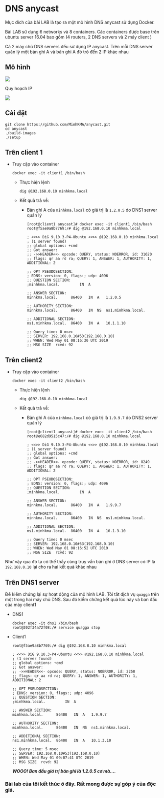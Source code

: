 # DNS anycast

Mục đích của bài LAB là tạo ra một mô hình DNS anycast sử dụng Docker.

Bài LAB sử dụng 6 networks và 8 containers. Các containers được base trên ubuntu server 16.04 bao gồm (4 routers, 2 DNS servers và 2 máy client )

Cả 2 máy chủ DNS servers đều sử dụng IP anycast. Trên mỗi DNS server quản lý một bản ghi A và bản ghi A đó trỏ đến 2 IP khác nhau

## Mô hình 

<img src="https://i.imgur.com/JP6qSsr.png">

Quy hoạch IP 

<img src="https://i.imgur.com/1yXd2Wy.png">

## Cài đặt 

```
git clone https://github.com/MinhKMA/anycast.git
cd anycast
./build-images
./setup
```

## Trên client 1 

- Truy cập vào container 

    ```
    docker exec -it client1 /bin/bash
    ```

    + Thực hiện lệnh

        ```
        dig @192.168.0.10 minhkma.local
        ```
    
    + Kết quả trả về:

        + Bản ghi A của `minhkma.local` có giá trị là `1.2.0.5` do DNS1 server quản lý

            ```
            [root@client1 anycast]# docker exec -it client1 /bin/bash
            root@f5ae9a8b7769:/# dig @192.168.0.10 minhkma.local

            ; <<>> DiG 9.10.3-P4-Ubuntu <<>> @192.168.0.10 minhkma.local
            ; (1 server found)
            ;; global options: +cmd
            ;; Got answer:
            ;; ->>HEADER<<- opcode: QUERY, status: NOERROR, id: 31620
            ;; flags: qr aa rd ra; QUERY: 1, ANSWER: 1, AUTHORITY: 1, ADDITIONAL: 2

            ;; OPT PSEUDOSECTION:
            ; EDNS: version: 0, flags:; udp: 4096
            ;; QUESTION SECTION:
            ;minhkma.local.			IN	A

            ;; ANSWER SECTION:
            minhkma.local.		86400	IN	A	1.2.0.5

            ;; AUTHORITY SECTION:
            minhkma.local.		86400	IN	NS	ns1.minhkma.local.

            ;; ADDITIONAL SECTION:
            ns1.minhkma.local.	86400	IN	A	10.1.1.10

            ;; Query time: 0 msec
            ;; SERVER: 192.168.0.10#53(192.168.0.10)
            ;; WHEN: Wed May 01 08:16:30 UTC 2019
            ;; MSG SIZE  rcvd: 92
            ``` 

## Trên client2

- Truy cập vào container 

    ```
    docker exec -it client2 /bin/bash
    ```

    + Thực hiện lệnh

        ```
        dig @192.168.0.10 minhkma.local
        ```
    
    + Kết quả trả về:

        + Bản ghi A của `minhkma.local` có giá trị là `1.9.9.7` do DNS2 server quản lý

            ```
            [root@client1 anycast]# docker exec -it client2 /bin/bash
            root@e682d9515c47:/# dig @192.168.0.10 minhkma.local

            ; <<>> DiG 9.10.3-P4-Ubuntu <<>> @192.168.0.10 minhkma.local
            ; (1 server found)
            ;; global options: +cmd
            ;; Got answer:
            ;; ->>HEADER<<- opcode: QUERY, status: NOERROR, id: 8249
            ;; flags: qr aa rd ra; QUERY: 1, ANSWER: 1, AUTHORITY: 1, ADDITIONAL: 2

            ;; OPT PSEUDOSECTION:
            ; EDNS: version: 0, flags:; udp: 4096
            ;; QUESTION SECTION:
            ;minhkma.local.			IN	A

            ;; ANSWER SECTION:
            minhkma.local.		86400	IN	A	1.9.9.7

            ;; AUTHORITY SECTION:
            minhkma.local.		86400	IN	NS	ns1.minhkma.local.

            ;; ADDITIONAL SECTION:
            ns1.minhkma.local.	86400	IN	A	10.1.3.10

            ;; Query time: 0 msec
            ;; SERVER: 192.168.0.10#53(192.168.0.10)
            ;; WHEN: Wed May 01 08:16:52 UTC 2019
            ;; MSG SIZE  rcvd: 92
            ```

Như vậy qua đó ta có thể thấy cùng truy vấn bản ghi ở DNS server có IP là `192.168.0.10` lại cho ra hai kết quả khác nhau 

## Trên DNS1 server 

Để kiểm chứng lại sự hoạt động của mô hình LAB. Tôi tắt dịch vụ `quagga` trên một trong hai máy chủ DNS. Sau đó kiểm chứng kết quả lúc này và ban đầu của máy client1 

- DNS1

    ```
    docker exec -it dns1 /bin/bash
    root@202f34a72f08:/# service quagga stop
    ```

- Client1 

    ```
    root@f5ae9a8b7769:/# dig @192.168.0.10 minhkma.local

    ; <<>> DiG 9.10.3-P4-Ubuntu <<>> @192.168.0.10 minhkma.local
    ; (1 server found)
    ;; global options: +cmd
    ;; Got answer:
    ;; ->>HEADER<<- opcode: QUERY, status: NOERROR, id: 2250
    ;; flags: qr aa rd ra; QUERY: 1, ANSWER: 1, AUTHORITY: 1, ADDITIONAL: 2

    ;; OPT PSEUDOSECTION:
    ; EDNS: version: 0, flags:; udp: 4096
    ;; QUESTION SECTION:
    ;minhkma.local.			IN	A

    ;; ANSWER SECTION:
    minhkma.local.		86400	IN	A	1.9.9.7

    ;; AUTHORITY SECTION:
    minhkma.local.		86400	IN	NS	ns1.minhkma.local.

    ;; ADDITIONAL SECTION:
    ns1.minhkma.local.	86400	IN	A	10.1.3.10

    ;; Query time: 5 msec
    ;; SERVER: 192.168.0.10#53(192.168.0.10)
    ;; WHEN: Wed May 01 09:07:41 UTC 2019
    ;; MSG SIZE  rcvd: 92
    ```

    ***WOOO! Ban đầu giá trị bản ghi là 1.2.0.5 cơ mà....***

### Bài lab của tôi kết thúc ở đây. Rất mong được sự góp ý của độc giả.
